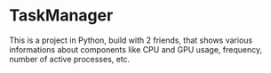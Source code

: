 # TaskManager

This is a project in Python, build with 2 friends, that shows various informations about components like CPU and GPU usage, frequency, number of active processes, etc.
